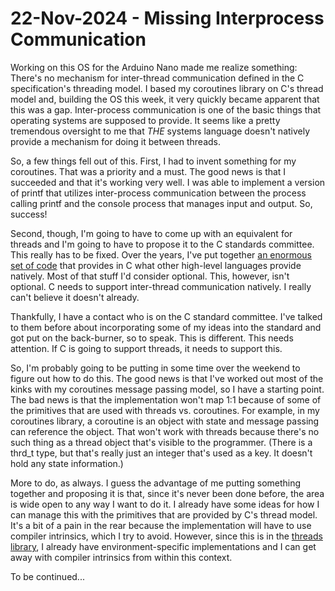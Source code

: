 # 22-Nov-2024 - Missing Interprocess Communication

Working on this OS for the Arduino Nano made me realize something:  There's no mechanism for inter-thread communication defined in the C specification's threading model.  I based my coroutines library on C's thread model and, building the OS this week, it very quickly became apparent that this was a gap.  Inter-process communication is one of the basic things that operating systems are supposed to provide.  It seems like a pretty tremendous oversight to me that *THE* systems language doesn't natively provide a mechanism for doing it between threads.

So, a few things fell out of this.  First, I had to invent something for my coroutines.  That was a priority and a must.  The good news is that I succeeded and that it's working very well.  I was able to implement a version of printf that utilizes inter-process communication between the process calling printf and the console process that manages input and output.  So, success!

Second, though, I'm going to have to come up with an equivalent for threads and I'm going to have to propose it to the C standards committee.  This really has to be fixed.  Over the years, I've put together [an enormous set of code](https://github.com/james-card/cnext) that provides in C what other high-level languages provide natively.  Most of that stuff I'd consider optional.  This, however, isn't optional.  C needs to support inter-thread communication natively.  I really can't believe it doesn't already.

Thankfully, I have a contact who is on the C standard committee.  I've talked to them before about incorporating some of my ideas into the standard and got put on the back-burner, so to speak.  This is different.  This needs attention.  If C is going to support threads, it needs to support this.

So, I'm probably going to be putting in some time over the weekend to figure out how to do this.  The good news is that I've worked out most of the kinks with my coroutines message passing model, so I have a starting point.  The bad news is that the implementation won't map 1:1 because of some of the primitives that are used with threads vs. coroutines.  For example, in my coroutines library, a coroutine is an object with state and message passing can reference the object.  That won't work with threads because there's no such thing as a thread object that's visible to the programmer.  (There is a thrd\_t type, but that's really just an integer that's used as a key.  It doesn't hold any state information.)

More to do, as always.  I guess the advantage of me putting something together and proposing it is that, since it's never been done before, the area is wide open to any way I want to do it.  I already have some ideas for how I can manage this with the primitives that are provided by C's thread model.  It's a bit of a pain in the rear because the implementation will have to use compiler intrinsics, which I try to avoid.  However, since this is in the [threads library](https://github.com/james-card/cthreads), I already have environment-specific implementations and I can get away with compiler intrinsics from within this context.

To be continued...
